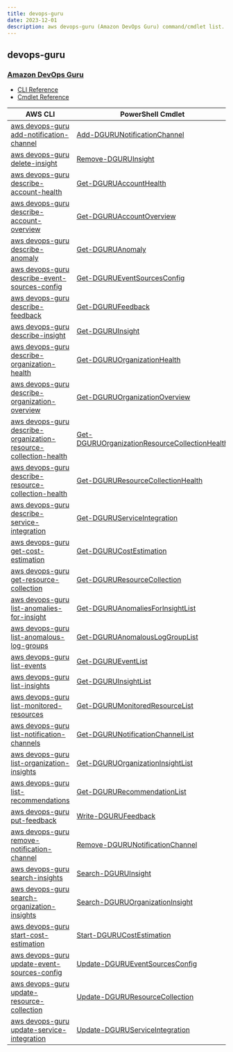 ```yaml
---
title: devops-guru
date: 2023-12-01
description: aws devops-guru (Amazon DevOps Guru) command/cmdlet list.
---
```


## devops-guru

### [Amazon DevOps Guru](https://aws.amazon.com/devops-guru/)

* [CLI Reference](https://awscli.amazonaws.com/v2/documentation/api/latest/reference/devops-guru/index.html)
* [Cmdlet Reference](https://docs.aws.amazon.com/powershell/latest/reference/items/DevOpsGuru_cmdlets.html)

|AWS CLI|PowerShell Cmdlet|
|----|----|
|[aws devops-guru add-notification-channel](https://awscli.amazonaws.com/v2/documentation/api/latest/reference/devops-guru/add-notification-channel.html)|[Add-DGURUNotificationChannel](https://docs.aws.amazon.com/powershell/latest/reference/items/Add-DGURUNotificationChannel.html)|
|[aws devops-guru delete-insight](https://awscli.amazonaws.com/v2/documentation/api/latest/reference/devops-guru/delete-insight.html)|[Remove-DGURUInsight](https://docs.aws.amazon.com/powershell/latest/reference/items/Remove-DGURUInsight.html)|
|[aws devops-guru describe-account-health](https://awscli.amazonaws.com/v2/documentation/api/latest/reference/devops-guru/describe-account-health.html)|[Get-DGURUAccountHealth](https://docs.aws.amazon.com/powershell/latest/reference/items/Get-DGURUAccountHealth.html)|
|[aws devops-guru describe-account-overview](https://awscli.amazonaws.com/v2/documentation/api/latest/reference/devops-guru/describe-account-overview.html)|[Get-DGURUAccountOverview](https://docs.aws.amazon.com/powershell/latest/reference/items/Get-DGURUAccountOverview.html)|
|[aws devops-guru describe-anomaly](https://awscli.amazonaws.com/v2/documentation/api/latest/reference/devops-guru/describe-anomaly.html)|[Get-DGURUAnomaly](https://docs.aws.amazon.com/powershell/latest/reference/items/Get-DGURUAnomaly.html)|
|[aws devops-guru describe-event-sources-config](https://awscli.amazonaws.com/v2/documentation/api/latest/reference/devops-guru/describe-event-sources-config.html)|[Get-DGURUEventSourcesConfig](https://docs.aws.amazon.com/powershell/latest/reference/items/Get-DGURUEventSourcesConfig.html)|
|[aws devops-guru describe-feedback](https://awscli.amazonaws.com/v2/documentation/api/latest/reference/devops-guru/describe-feedback.html)|[Get-DGURUFeedback](https://docs.aws.amazon.com/powershell/latest/reference/items/Get-DGURUFeedback.html)|
|[aws devops-guru describe-insight](https://awscli.amazonaws.com/v2/documentation/api/latest/reference/devops-guru/describe-insight.html)|[Get-DGURUInsight](https://docs.aws.amazon.com/powershell/latest/reference/items/Get-DGURUInsight.html)|
|[aws devops-guru describe-organization-health](https://awscli.amazonaws.com/v2/documentation/api/latest/reference/devops-guru/describe-organization-health.html)|[Get-DGURUOrganizationHealth](https://docs.aws.amazon.com/powershell/latest/reference/items/Get-DGURUOrganizationHealth.html)|
|[aws devops-guru describe-organization-overview](https://awscli.amazonaws.com/v2/documentation/api/latest/reference/devops-guru/describe-organization-overview.html)|[Get-DGURUOrganizationOverview](https://docs.aws.amazon.com/powershell/latest/reference/items/Get-DGURUOrganizationOverview.html)|
|[aws devops-guru describe-organization-resource-collection-health](https://awscli.amazonaws.com/v2/documentation/api/latest/reference/devops-guru/describe-organization-resource-collection-health.html)|[Get-DGURUOrganizationResourceCollectionHealth](https://docs.aws.amazon.com/powershell/latest/reference/items/Get-DGURUOrganizationResourceCollectionHealth.html)|
|[aws devops-guru describe-resource-collection-health](https://awscli.amazonaws.com/v2/documentation/api/latest/reference/devops-guru/describe-resource-collection-health.html)|[Get-DGURUResourceCollectionHealth](https://docs.aws.amazon.com/powershell/latest/reference/items/Get-DGURUResourceCollectionHealth.html)|
|[aws devops-guru describe-service-integration](https://awscli.amazonaws.com/v2/documentation/api/latest/reference/devops-guru/describe-service-integration.html)|[Get-DGURUServiceIntegration](https://docs.aws.amazon.com/powershell/latest/reference/items/Get-DGURUServiceIntegration.html)|
|[aws devops-guru get-cost-estimation](https://awscli.amazonaws.com/v2/documentation/api/latest/reference/devops-guru/get-cost-estimation.html)|[Get-DGURUCostEstimation](https://docs.aws.amazon.com/powershell/latest/reference/items/Get-DGURUCostEstimation.html)|
|[aws devops-guru get-resource-collection](https://awscli.amazonaws.com/v2/documentation/api/latest/reference/devops-guru/get-resource-collection.html)|[Get-DGURUResourceCollection](https://docs.aws.amazon.com/powershell/latest/reference/items/Get-DGURUResourceCollection.html)|
|[aws devops-guru list-anomalies-for-insight](https://awscli.amazonaws.com/v2/documentation/api/latest/reference/devops-guru/list-anomalies-for-insight.html)|[Get-DGURUAnomaliesForInsightList](https://docs.aws.amazon.com/powershell/latest/reference/items/Get-DGURUAnomaliesForInsightList.html)|
|[aws devops-guru list-anomalous-log-groups](https://awscli.amazonaws.com/v2/documentation/api/latest/reference/devops-guru/list-anomalous-log-groups.html)|[Get-DGURUAnomalousLogGroupList](https://docs.aws.amazon.com/powershell/latest/reference/items/Get-DGURUAnomalousLogGroupList.html)|
|[aws devops-guru list-events](https://awscli.amazonaws.com/v2/documentation/api/latest/reference/devops-guru/list-events.html)|[Get-DGURUEventList](https://docs.aws.amazon.com/powershell/latest/reference/items/Get-DGURUEventList.html)|
|[aws devops-guru list-insights](https://awscli.amazonaws.com/v2/documentation/api/latest/reference/devops-guru/list-insights.html)|[Get-DGURUInsightList](https://docs.aws.amazon.com/powershell/latest/reference/items/Get-DGURUInsightList.html)|
|[aws devops-guru list-monitored-resources](https://awscli.amazonaws.com/v2/documentation/api/latest/reference/devops-guru/list-monitored-resources.html)|[Get-DGURUMonitoredResourceList](https://docs.aws.amazon.com/powershell/latest/reference/items/Get-DGURUMonitoredResourceList.html)|
|[aws devops-guru list-notification-channels](https://awscli.amazonaws.com/v2/documentation/api/latest/reference/devops-guru/list-notification-channels.html)|[Get-DGURUNotificationChannelList](https://docs.aws.amazon.com/powershell/latest/reference/items/Get-DGURUNotificationChannelList.html)|
|[aws devops-guru list-organization-insights](https://awscli.amazonaws.com/v2/documentation/api/latest/reference/devops-guru/list-organization-insights.html)|[Get-DGURUOrganizationInsightList](https://docs.aws.amazon.com/powershell/latest/reference/items/Get-DGURUOrganizationInsightList.html)|
|[aws devops-guru list-recommendations](https://awscli.amazonaws.com/v2/documentation/api/latest/reference/devops-guru/list-recommendations.html)|[Get-DGURURecommendationList](https://docs.aws.amazon.com/powershell/latest/reference/items/Get-DGURURecommendationList.html)|
|[aws devops-guru put-feedback](https://awscli.amazonaws.com/v2/documentation/api/latest/reference/devops-guru/put-feedback.html)|[Write-DGURUFeedback](https://docs.aws.amazon.com/powershell/latest/reference/items/Write-DGURUFeedback.html)|
|[aws devops-guru remove-notification-channel](https://awscli.amazonaws.com/v2/documentation/api/latest/reference/devops-guru/remove-notification-channel.html)|[Remove-DGURUNotificationChannel](https://docs.aws.amazon.com/powershell/latest/reference/items/Remove-DGURUNotificationChannel.html)|
|[aws devops-guru search-insights](https://awscli.amazonaws.com/v2/documentation/api/latest/reference/devops-guru/search-insights.html)|[Search-DGURUInsight](https://docs.aws.amazon.com/powershell/latest/reference/items/Search-DGURUInsight.html)|
|[aws devops-guru search-organization-insights](https://awscli.amazonaws.com/v2/documentation/api/latest/reference/devops-guru/search-organization-insights.html)|[Search-DGURUOrganizationInsight](https://docs.aws.amazon.com/powershell/latest/reference/items/Search-DGURUOrganizationInsight.html)|
|[aws devops-guru start-cost-estimation](https://awscli.amazonaws.com/v2/documentation/api/latest/reference/devops-guru/start-cost-estimation.html)|[Start-DGURUCostEstimation](https://docs.aws.amazon.com/powershell/latest/reference/items/Start-DGURUCostEstimation.html)|
|[aws devops-guru update-event-sources-config](https://awscli.amazonaws.com/v2/documentation/api/latest/reference/devops-guru/update-event-sources-config.html)|[Update-DGURUEventSourcesConfig](https://docs.aws.amazon.com/powershell/latest/reference/items/Update-DGURUEventSourcesConfig.html)|
|[aws devops-guru update-resource-collection](https://awscli.amazonaws.com/v2/documentation/api/latest/reference/devops-guru/update-resource-collection.html)|[Update-DGURUResourceCollection](https://docs.aws.amazon.com/powershell/latest/reference/items/Update-DGURUResourceCollection.html)|
|[aws devops-guru update-service-integration](https://awscli.amazonaws.com/v2/documentation/api/latest/reference/devops-guru/update-service-integration.html)|[Update-DGURUServiceIntegration](https://docs.aws.amazon.com/powershell/latest/reference/items/Update-DGURUServiceIntegration.html)|

